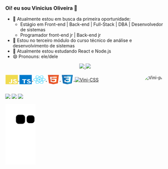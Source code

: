 ### Oi! eu sou Vinicius Oliveira 👋
- 🔭 Atualmente estou em busca da primeira oportunidade:
  - Estágio em Front-end | Back-end | Full-Stack | DBA | Desenvolvedor de sistemas
  - Programador front-end jr | Back-end jr
- 🌱 Estou no terceiro módulo do curso técnico de análise e desenvolvimento de sistemas
- 💬 Atualmente estou estudando React e Node.js
- 😄 Pronouns: ele/dele

<div align="center">
  <a href="https://github.com/iVinie">
  <img height="180em" src="https://github-readme-stats.vercel.app/api?username=iVinie&show_icons=true&theme=dracula&include_all_commits=true&count_private=true"/>
  <img height="180em" src="https://github-readme-stats.vercel.app/api/top-langs/?username=iVinie&layout=compact&langs_count=7&theme=dracula"/>
</div>
  
  </div>
<div style="display: inline_block"><br>
  <img align="center" alt="Vini-Js" height="30" width="40" src="https://raw.githubusercontent.com/devicons/devicon/master/icons/javascript/javascript-plain.svg">
  <img align="center" alt="Vini-Ts" height="30" width="40" src="https://raw.githubusercontent.com/devicons/devicon/master/icons/typescript/typescript-plain.svg">
  <img align="center" alt="Vini-React" height="30" width="40" src="https://raw.githubusercontent.com/devicons/devicon/master/icons/react/react-original.svg">
  <img align="center" alt="Vini-HTML" height="30" width="40" src="https://raw.githubusercontent.com/devicons/devicon/master/icons/html5/html5-original.svg">
  <img align="center" alt="Vini-CSS" height="30" width="40" src="https://raw.githubusercontent.com/devicons/devicon/master/icons/css3/css3-original.svg">
  <img align="center" alt="Vini-CSS" height="32" width="28" src="https://seeklogo.com/images/N/nodejs-logo-FBE122E377-seeklogo.com.png">
  <img align="right" alt="Vini-pic" height="150" style="border-radius:50px;" src="https://miro.medium.com/max/720/1*VON9gHTrzeHZbHfXsqfzEA.gif">
</div>
  
</div>

## 

<div> 
  <a href = "mailto:vinicius.dsro@hotmail.com"><img src="https://img.shields.io/badge/Microsoft_Outlook-0078D4?style=for-the-badge&logo=microsoft-outlook&logoColor=white" target="_blank"></a>
  <a href="https://www.linkedin.com/in/vinicius-oliveira-0abb2316a" target="_blank"><img src="https://img.shields.io/badge/-LinkedIn-%230077B5?style=for-the-badge&logo=linkedin&logoColor=white" target="_blank"></a> 
  <a href="https://www.instagram.com/vinicius.oliveira8" target="_blank"><img src="https://img.shields.io/badge/-Instagram-%23E4405F?style=for-the-badge&logo=instagram&logoColor=white" target="_blank"></a>
 
  ![Snake animation](https://github.com/iVinie/iVinie/blob/output/github-contribution-grid-snake.svg)
 
</div>
